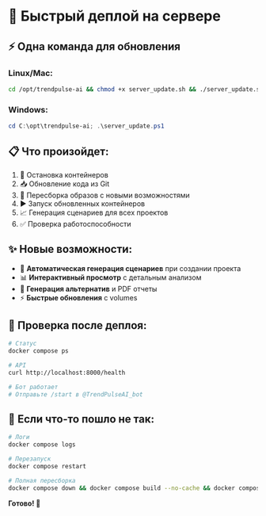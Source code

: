 # 🚀 Быстрый деплой на сервере

## ⚡ Одна команда для обновления

### Linux/Mac:
```bash
cd /opt/trendpulse-ai && chmod +x server_update.sh && ./server_update.sh
```

### Windows:
```powershell
cd C:\opt\trendpulse-ai; .\server_update.ps1
```

## 📋 Что произойдет:

1. 🛑 Остановка контейнеров
2. 📥 Обновление кода из Git
3. 🔨 Пересборка образов с новыми возможностями
4. ▶️ Запуск обновленных контейнеров
5. 📈 Генерация сценариев для всех проектов
6. ✅ Проверка работоспособности

## ✨ Новые возможности:

- 🎯 **Автоматическая генерация сценариев** при создании проекта
- 📊 **Интерактивный просмотр** с детальным анализом
- 🔄 **Генерация альтернатив** и PDF отчеты
- ⚡ **Быстрые обновления** с volumes

## 🎯 Проверка после деплоя:

```bash
# Статус
docker compose ps

# API
curl http://localhost:8000/health

# Бот работает
# Отправьте /start в @TrendPulseAI_bot
```

## 🚨 Если что-то пошло не так:

```bash
# Логи
docker compose logs

# Перезапуск
docker compose restart

# Полная пересборка
docker compose down && docker compose build --no-cache && docker compose up -d
```

**Готово! 🎉** 